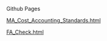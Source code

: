 Github Pages

[MA_Cost_Accounting_Standards.html](https://hachiman-oct.github.io/cpa/MA_Cost_Accounting_Standards.html)

[FA_Check.html](https://hachiman-oct.github.io/cpa/FA_Check.html)